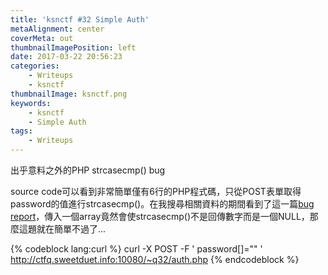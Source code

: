 ```yaml
---
title: 'ksnctf #32 Simple Auth'
metaAlignment: center
coverMeta: out
thumbnailImagePosition: left
date: 2017-03-22 20:56:23
categories:
	- Writeups
	- ksnctf
thumbnailImage: ksnctf.png
keywords:
    - ksnctf
    - Simple Auth
tags:
    - Writeups
---
```

出乎意料之外的PHP strcasecmp() bug
<!-- more -->

source code可以看到非常簡單僅有6行的PHP程式碼，只從POST表單取得password的值進行strcasecmp()。在我搜尋相關資料的期間看到了這一篇[bug report](https://bugs.php.net/bug.php?id=64069)，傳入一個array竟然會使strcasecmp()不是回傳數字而是一個NULL，那麼這題就在簡單不過了...

{% codeblock lang:curl %}
curl -X POST -F ' password[]="" ' http://ctfq.sweetduet.info:10080/~q32/auth.php
{% endcodeblock %}